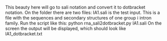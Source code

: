 This beauty here will go to sali notation and convert it to dotbracket notation.
On the folder there are two files:
IA1.sali is the test input. This is a file with the sequences and secondary structures of one group i intron family.
Run the script like this:
python rna_sali2dotbracket.py IA1.sali
On the screen the output will be displayed, which should look like IA1_dotbracket.txt
